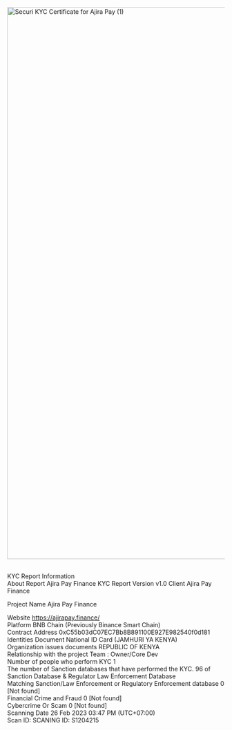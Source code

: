 <img width="1280" alt="Securi KYC Certificate for Ajira Pay (1)" src="https://user-images.githubusercontent.com/111109564/221506785-ae177d7b-71cb-4e6e-98f5-4fba40401b2d.png">


<br>KYC Report Information
<br>About Report	Ajira Pay Finance KYC Report
Version	v1.0
Client	Ajira Pay Finance

Project Name	Ajira Pay Finance

Website	https://ajirapay.finance/
<br>Platform	BNB Chain (Previously Binance Smart Chain)
<br>Contract Address	0xC55b03dC07EC7Bb8B891100E927E982540f0d181
<br>Identities Document	National ID Card (JAMHURI YA KENYA)
<br>Organization issues documents	REPUBLIC OF KENYA
<br>Relationship with the project	Team : Owner/Core Dev
<br>Number of people who perform KYC	1
<br>The number of Sanction databases that have performed the KYC.	96 of Sanction Database & Regulator Law Enforcement Database
<br>Matching Sanction/Law Enforcement or Regulatory Enforcement database	0 [Not found]
<br>Financial Crime and Fraud	0 [Not found]
<br>Cybercrime Or Scam	0 [Not found]
<br>Scanning Date	26 Feb 2023 03:47 PM (UTC+07:00)
<br>Scan ID: SCANING ID: S1204215
